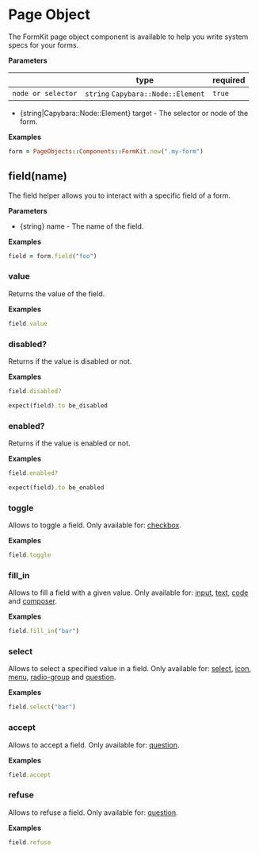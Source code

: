 # Page Object

The FormKit page object component is available to help you write system specs for your forms.

**Parameters**

|                    | type                               | required |
| ------------------ | ---------------------------------- | -------- |
| `node or selector` | `string` `Capybara::Node::Element` | `true`   |

- {string|Capybara::Node::Element} target - The selector or node of the form.

**Examples**

```ruby
form = PageObjects::Components::FormKit.new(".my-form")
```

## field(name)

The field helper allows you to interact with a specific field of a form.

**Parameters**

- {string} name - The name of the field.

**Examples**

```ruby
field = form.field("foo")
```

### value

Returns the value of the field.

**Examples**

```ruby
field.value
```

### disabled?

Returns if the value is disabled or not.

**Examples**

```ruby
field.disabled?
```

```ruby
expect(field).to be_disabled
```

### enabled?

Returns if the value is enabled or not.

**Examples**

```ruby
field.enabled?
```

```ruby
expect(field).to be_enabled
```

### toggle

Allows to toggle a field. Only available for: [checkbox](/docs/guides/frontend/form-kit/controls/checkbox).

**Examples**

```ruby
field.toggle
```

### fill_in

Allows to fill a field with a given value. Only available for: [input](/docs/guides/frontend/form-kit/controls/input), [text](/docs/guides/frontend/form-kit/controls/text), [code](/docs/guides/frontend/form-kit/controls/code) and [composer](/docs/guides/frontend/form-kit/controls/composer).

**Examples**

```ruby
field.fill_in("bar")
```

### select

Allows to select a specified value in a field. Only available for: [select](/docs/guides/frontend/form-kit/controls/select), [icon](/docs/guides/frontend/form-kit/controls/icon), [menu](/docs/guides/frontend/form-kit/controls/menu), [radio-group](/docs/guides/frontend/form-kit/controls/radio-group) and [question](/docs/guides/frontend/form-kit/controls/question).

**Examples**

```ruby
field.select("bar")
```

### accept

Allows to accept a field. Only available for: [question](/docs/guides/frontend/form-kit/controls/question).

**Examples**

```ruby
field.accept
```

### refuse

Allows to refuse a field. Only available for: [question](/docs/guides/frontend/form-kit/controls/question).

**Examples**

```ruby
field.refuse
```
